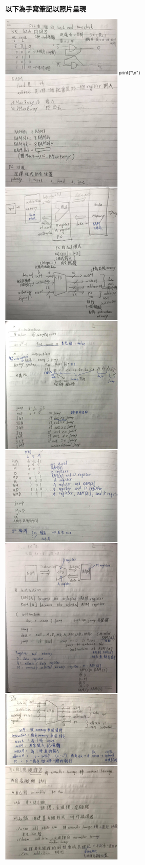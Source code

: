 ## 以下為手寫筆記以照片呈現

<img  src = "./1.jpg" heigh = "350px" width = "350">
print("\n")
<img  src = "./2.jpg" heigh = "350px" width = "350">

<img  src = "./3.jpg" heigh = "350px" width = "350">

<img  src = "./4.jpg" heigh = "350px" width = "350">

<img  src = "./5.jpg" heigh = "350px" width = "350">

<img  src = "./6.jpg" heigh = "350px" width = "350">

<img  src = "./7.jpg" heigh = "350px" width = "350">

<img  src = "./8.jpg" heigh = "350px" width = "350">